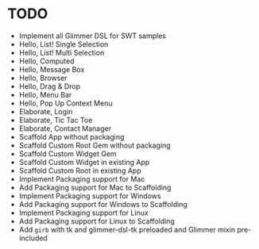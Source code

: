 # TODO

- Implement all Glimmer DSL for SWT samples
 - Hello, List! Single Selection
 - Hello, List! Multi Selection
 - Hello, Computed
 - Hello, Message Box
 - Hello, Browser
 - Hello, Drag & Drop
 - Hello, Menu Bar
 - Hello, Pop Up Context Menu
 - Elaborate, Login
 - Elaborate, Tic Tac Toe
 - Elaborate, Contact Manager
- Scaffold App without packaging
- Scaffold Custom Root Gem without packaging
- Scaffold Custom Widget Gem
- Scaffold Custom Widget in existing App
- Scaffold Custom Root in existing App
- Implement Packaging support for Mac
- Add Packaging support for Mac to Scaffolding
- Implement Packaging support for Windows
- Add Packaging support for Windows to Scaffolding
- Implement Packaging support for Linux
- Add Packaging support for Linux to Scaffolding
- Add `girb` with tk and glimmer-dsl-tk preloaded and Glimmer mixin pre-included
